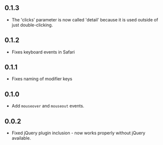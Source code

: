 ## 0.1.3

* The 'clicks' parameter is now called 'detail' because it is used
  outside of just double-clicking.

## 0.1.2

* Fixes keyboard events in Safari

## 0.1.1

* Fixes naming of modifier keys

## 0.1.0

* Add `mouseover` and `mouseout` events.

## 0.0.2

* Fixed jQuery plugin inclusion - now works properly without jQuery available.
